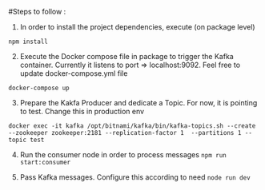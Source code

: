 #Steps to follow :

1. In order to install the project dependencies, execute (on package level)

```npm install```

2. Execute the Docker compose file in package to trigger the Kafka container. 
   Currently it listens to port => localhost:9092. Feel free to update docker-compose.yml file

```docker-compose up```

3. Prepare the Kakfa Producer and dedicate a Topic. For now, it is pointing to test.
   Change this in production env

```docker exec -it kafka /opt/bitnami/kafka/bin/kafka-topics.sh --create --zookeeper zookeeper:2181 --replication-factor 1  --partitions 1 --topic test```

4. Run the consumer node in order to process messages
```npm run start:consumer```

5. Pass Kafka messages. Configure this according to need
```node run dev```